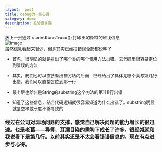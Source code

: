 ```yaml
---
layout:  post
title: debug的一些心得
category: dump
description: 经验很关键
---
```



放上一张通过 e.printStackTrace(); 打印出的异常的堆栈信息  
![image](https://user-images.githubusercontent.com/26774647/40521975-f170e52c-6000-11e8-997d-9fc31322a2b8.png)  
虽然信息看起来很少，但是其实已经把错误全部都说明了

* 首先，很明显的就是报出了哪个类的哪个调用方法出错。去代码里很容易定位到错误的方法

* 其实，我们也可以直接看出错方法的后面，已经给出了具体是哪个类与第几行出错，我们可以直接定位到那一行

* 最上层也给出是String的substring这个方法的第1111行出错

* 知道了这些信息，结合代码逻辑就很容易知道为什么出错了。substring明显就是空串或长度不够导致的

### 经过在公司对现场问题的支撑，感觉自己解决问题的能力增长的很迅速。也是老葛——导师，耳濡目染的熏陶下成长了许多。很经常就和我说看下是第几行。以前其实还是不太会看错误信息的。现在有点进步与心得。